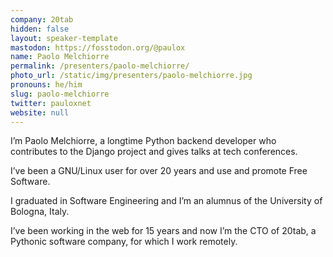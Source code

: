 ```yaml
---
company: 20tab
hidden: false
layout: speaker-template
mastodon: https://fosstodon.org/@paulox
name: Paolo Melchiorre
permalink: /presenters/paolo-melchiorre/
photo_url: /static/img/presenters/paolo-melchiorre.jpg
pronouns: he/him
slug: paolo-melchiorre
twitter: pauloxnet
website: null
---
```


I’m Paolo Melchiorre, a longtime Python backend developer who contributes to the Django project and gives talks at tech conferences.

I’ve been a GNU/Linux user for over 20 years and use and promote Free Software.

I graduated in Software Engineering and I’m an alumnus of the University of Bologna, Italy.

I’ve been working in the web for 15 years and now I’m the CTO of 20tab, a Pythonic software company, for which I work remotely.
